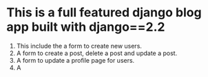 # This is a full featured django blog app built with django==2.2
1. This include the a form to create new users.
2. A form to create a post, delete a post and update a post.
3. A form to update a profile page for users.
4. A 